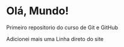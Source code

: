 # Olá, Mundo!
 Primeiro repositorio do curso de Git e GitHub


Adicionei mais uma Linha direto do site

